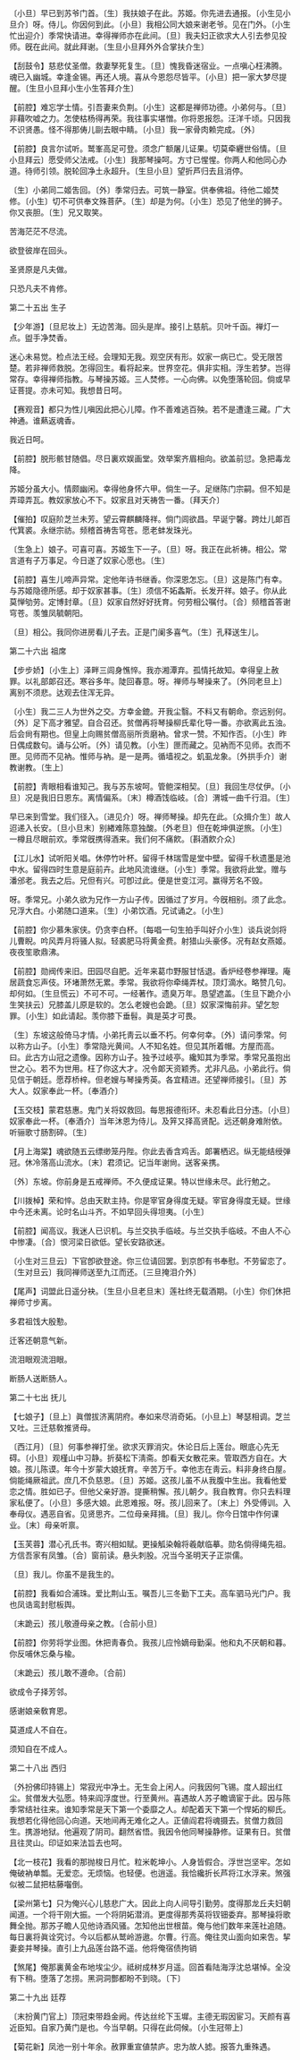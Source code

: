 <!-- { "loadSidebar": true } -->
〔小旦〕早已到苏爷门首。〔生〕我扶娘子在此。苏姬。你先进去通报。〔小生见小旦介〕呀。侍儿。你因何到此。〔小旦〕我相公同大娘来谢老爷。见在门外。〔小生忙出迎介〕季常快请进。幸得禅师亦在此间。〔旦〕我夫妇正欲求大人引去参见投师。旣在此间。就此拜谢。〔生旦小旦拜外外合掌扶介生〕 

【刮鼓令】慈悲仗圣僧。救妻孥死复生。〔旦〕愧我昏迷宿业。一点嗔心枉沸腾。魂已入幽城。幸逢金锡。再还人境。喜从今恩怨尽皆平。〔小旦〕把一家大梦尽提醒。〔生旦小旦拜小生小生答拜介生〕 

【前腔】难忘学士情。引吾妻来负荆。〔小生〕这都是禅师功德。小弟何与。〔旦〕非藉吹嘘之力。怎使枯杨得再荣。我往事实堪憎。你将恩报怨。汪洋千顷。只因我不识贤愚。怪不得那俦儿剾去眼中睛。〔小旦〕我一家骨肉赖完成。〔外〕 

【前腔】良言尔试听。鹫峯高足可登。须念广额屠儿证果。切莫牵纒世俗情。〔旦小旦拜云〕愿受师父法戒。〔小生〕我那琴操呵。方寸已惺惺。你两人和他同心办道。待师引领。脱轮回净土永超升。〔生旦小旦〕望折芦归去且消停。

〔生〕小弟同二姬吿回。〔外〕季常归去。可筑一静室。供奉佛祖。待他二姬焚修。〔小生〕切不可供奉文殊菩萨。〔生〕却是为何。〔小生〕恐见了他坐的狮子。你又丧胆。〔生〕兄又取笑。 

苦海茫茫不尽流。



欲登彼岸在回头。

圣贤原是凡夫做。



只恐凡夫不肯修。 

第二十五出
生子

【少年游】〔旦尼妆上〕无边苦海。回头是岸。接引上慈航。贝叶千函。禅灯一点。盥手净焚香。

迷心未易觉。检点法王经。会理知无我。观空厌有形。奴家一病已亡。受无限苦楚。若非禅师救脱。怎得回生。看将起来。世界空花。俱非实相。浮生若梦。岂得常存。幸得禅师指教。与琴操苏姬。三人焚修。一心向佛。以免堕落轮回。倘或早证菩提。亦未可知。我想昔日呵。 

【赛观音】都只为性儿嗔因此把心儿障。作不善难逃百殃。若不是遭逢三藏。广大神通。谁爇返魂香。

我近日呵。 

【前腔】脱形骸甘随倡。尽日裏欢娱画堂。效举案齐眉相向。欲盖前愆。急把毒龙降。

苏姬分虽大小。情颇幽闲。幸得他身怀六甲。倘生一子。足继陈门宗嗣。但不知是弄璋弄瓦。教奴家放心不下。奴家且对天祷吿一番。〔拜天介〕 

【催拍】叹庭阶芝兰未芳。望云霄麒麟降祥。倘门闾欲昌。早诞宁馨。跨灶儿郞百代箕裘。永继宗祊。频稽首祷吿穹苍。愿老蚌发珠光。

〔生急上〕娘子。可喜可喜。苏姬生下一子。〔旦〕呀。我正在此祈祷。相公。常言道有子万事足。今日遂了奴家心愿也。〔生〕 

【前腔】喜生儿啼声异常。定他年诗书继香。你深恩怎忘。〔旦〕这是陈门有幸。与苏姬隐德所感。却于奴家甚事。〔生〕须信不妬螽斯。长发开祥。娘子。你从此莫惮劬劳。定博封章。〔旦〕奴家自然好好抚育。何劳相公嘱付。〔合〕频稽首答谢穹苍。羡雏凤毓朝阳。

〔旦〕相公。我同你进房看儿子去。正是门阑多喜气。〔生〕孔释送生儿。 

第二十六出
祖席

【步步娇】〔小生上〕泽畔三闾身憔悴。我亦湘潭弃。孤情托故知。幸得皇上赦罪。以礼部郞召还。寒谷多年。陡回春意。呀。禅师与琴操来了。〔外同老旦上〕离别不须悲。达观去住浑无异。

〔小生〕我二三人为世外之交。方幸金鎞。开我尘翳。不料又有朝命。奈远别何。〔外〕足下高才雅望。自合召还。贫僧再将琴操柳氏辈化导一番。亦欲离此五浊。后会尙有期也。但皇上向赐贫僧高丽所贡磨衲。曾求一赞。不知作否。〔小生〕昨日偶成数句。诵与公听。〔外〕请见教。〔小生〕匣而藏之。见衲而不见师。衣而不匣。见师而不见衲。惟师与衲。是一是两。循墙视之。虮虱龙象。〔外拱手介〕谢教谢教。〔生上〕 

【前腔】靑眼相看谁知己。我与苏东坡呵。管鲍深相契。〔旦〕我回生尽仗伊。〔小旦〕况是我旧日恩东。离情偏系。〔末〕樽酒饯临岐。〔合〕渭城一曲千行泪。〔生〕 

早已来到雪堂。我们径入。〔进见介〕呀。禅师琴操。却先在此。〔众揖介生〕故人迢递入长安。〔旦小旦末〕别緖难陈意独酸。〔外老旦〕但在乾坤俱逆旅。〔小生〕一樽且尽眼前欢。季常旣携得酒来。我们何不痛飮。〔斟酒飮介众〕 

【江儿水】试听阳关唱。休停竹叶杯。留得千林瑞雪是堂中壁。留得千秋遗墨是池中水。留得四时生意是庭前卉。此地风流谁继。〔小生〕季常。我欲将此堂。赠与潘邠老。我去之后。兄但有兴。可卽过此。便是世变江河。赢得芳名不毁。

呀。季常兄。小弟久欲为兄作一方山子传。因循过了岁月。今旣相别。须了此念。兄浮大白。小弟随口道来。〔生〕小弟饮酒。兄试诵之。〔小生〕 

【前腔】你少慕朱家侠。仍贪李白杯。〔每唱一句生拍手叫好介小生〕谈兵说剑将儿曹睨。吟风弄月将骚人拟。轻裘肥马将黄金费。射猎山头豪侈。况有赵女燕姬。夜夜笙歌鼎沸。

【前腔】勋阀传来旧。田园尽自肥。近年来葛巾野服甘恬退。香炉经卷参禅理。庵居蔬食忘声伎。环堵萧然无累。季常。我欲将你牵绳弄杖。顶灯滴水。略赞几句。却何如。〔生旦慌云〕不可不可。一经著作。遗臭万年。恳望遮盖。〔生旦下跪介小生笑扶云〕兄膝盖儿原是软的。怎么老嫂也会跪。〔旦〕奴家深悔前非。望乞恕罪。〔小生〕如此请起。羡你膝下垂髫。眞是英才可畏。

〔生〕东坡这般倚马才情。小弟托靑云以垂不朽。何幸何幸。〔外〕请问季常。何以称方山子。〔小生〕季常隐光黄间。人不知名姓。但见其所着帽。方屋而高。曰。此古方山冠之遗像。因称方山子。独予过岐亭。纔知其为季常。季常兄虽抱出世之心。若不为世用。枉了你这大才。况令郞天资颖秀。尤非凡品。小弟此行。倘见信于朝廷。愿荐桥梓。但老嫂与琴操秀英。各宜精进。还望禅师接引。〔旦〕苏大人。奴家奉此一杯。〔奉酒介〕 

【玉交枝】蒙君慈惠。鬼门关将奴救回。每思报德衔环。未忍看此日分违。〔小旦〕奴家奉此一杯。〔奉酒介〕当年沐恩为侍儿。及笄又择高贤配。远还朝身难附依。听骊歌寸肠割碎。〔生〕 

【月上海棠】魂欲随五云缥缈笼丹陛。你此去香含鸡舌。郞署栖迟。纵无能结绶弹冠。休冷落高山流水。〔末〕君须记。记当年谢尙。送客亲携。

〔外〕东坡。你前身是五戒禅师。不久便成证果。特以世缘未尽。此行勉之。 

【川拨棹】荣和悴。总由天默主持。你是宰官身得度无疑。宰官身得度无疑。世缘中今还未离。论时名山斗齐。不如早回头得坦夷。〔小生〕 

【前腔】闻高议。我迷人已识机。与兰交执手临岐。与兰交执手临岐。不由人不心中惨凄。〔合〕恨河梁日欲低。望长安路欲迷。

〔小生对三旦云〕下官卽欲登途。你三位请回罢。到京卽有书奉慰。不劳留恋了。〔生对旦云〕我同禅师送至九江而还。〔三旦掩泪介外〕 

【尾声】词盟此日遥分袂。〔生旦小旦老旦末〕莲社终无载酒期。〔小生〕你们休把禅师寸步离。

多君祖饯大殷懃。



迁客还朝意气新。

流泪眼观流泪眼。



断肠人送断肠人。 

第二十七出
抚儿

【七娘子】〔旦上〕眞僧拔济离阴府。奉如来尽消奇妬。〔小旦上〕琴瑟相调。芝兰又吐。三迁慈敎推贤母。

〔西江月〕〔旦〕何事参禅打坐。欲求灭罪消灾。休论日后上莲台。眼底心先无碍。〔小旦〕观槿山中习静。折葵松下淸斋。卽看天女散花来。管取西方自在。大娘。孩儿陈谟。年今十岁蒙大娘抚育。辛苦万千。幸他志在靑云。料非身终白屋。倘能绳厥祖武。庶几不负慈恩。〔旦〕苏姬。这孩儿虽不从我腹中生出。我看他爱恋之情。胜如已子。但他父亲好游。提撕稍懈。孩儿朝夕。我自教育。你只去料理家私便了。〔小旦〕多感大娘。此恩难报。呀。孩儿回来了。〔末上〕外受傅训。入奉母仪。遇恶自省。见贤思齐。二位母亲拜揖。〔旦〕我儿。你今日馆中作何课业。〔末〕母亲听禀。 

【玉芙蓉】潜心孔氏书。寄兴相如赋。更操觚染翰将羲献临摹。勋名倘得绳先祖。方信吾家有凤雏。〔合〕窗前读。悬头刺股。况当今圣明天子正崇儒。

〔旦〕我儿。你虽不是我生的。 

【前腔】我看如合浦珠。爱比荆山玉。嘱吾儿三冬勤下工夫。高车驷马光门户。我也凤诰鸾封慰板舆。

〔末跪云〕孩儿敬遵母亲之教。〔合前小旦〕 

【前腔】你劳将学业图。休把靑春负。我孩儿应怜嫡母勤渠。他和丸不厌朝和暮。你反哺休忘桑与楡。

〔末跪云〕孩儿敢不遵命。〔合前〕 

欲成令子择芳邻。



感谢娘亲敎育恩。

莫道成人不自在。



须知自在不成人。 

第二十八出
西归

〔外扮佛印持锡上〕常寂光中净土。无生会上闲人。问我因何飞锡。度人超出红尘。贫僧发大弘愿。特来阎浮度世。行至黄州。喜遇故人苏子瞻谪宦于此。因与陈季常结社往来。谁知季常是天下第一个委靡之人。却配着天下第一个悍妬的柳氏。我想若化得他回心向道。天地间再无难化之人。正値阎君将魂摄去。贫僧力救回生。携游地狱。他遍观了阴司。翻然省悟。我因令他同琴操静修。证果有日。贫僧且往灵山。印证如来法旨去也呵。 

【北一枝花】我看的那抛梭日月忙。粒米乾坤小。人身皆假合。浮世岂坚牢。怎如俺破衲单瓢。无爱恋。无烦恼。也轻便。也逍遥。我恰纔折长芦将江水浮来。煞强似被二鼠把枯藤囓倒。

【梁州第七】只为俺兴心儿慈悲广大。因此上向人间导引勤劳。度得那龙丘夫妇朝闻道。一个将干刚大振。一个将阴妬潜消。更度得那秀英将钗钿委弃。那琴操将歌舞全抛。那苏子瞻人见他诗酒风骚。怎知他出世根苗。俺与他们数年来莲社追随。每日裏将眞诠究讨。今以后都从鹫岭游遨。尔曹。行高。俺往灵山面向如来吿。挈妻妾并琴操。直引上九品莲台路不遥。他将俺宿债拘销

【煞尾】俺那裏黄金布地埃尘少。祗树成林岁月遥。回首看陆海浮沈总堪悼。全没有下稍。堕落了怎捞。黑洞洞酆都盼不到晓。〔下〕 

第二十九出
廷荐

〔末扮黄门官上〕顶冠束带趋金阙。传达丝纶下玉墀。主德无瑕因宦习。天颜有喜近臣知。自家乃黄门是也。今当早朝。只得在此伺候。〔小生冠带上〕 

【菊花新】凤池一别十年余。赦罪重宣値禁庐。忠为故人摅。报答九重殊遇。

